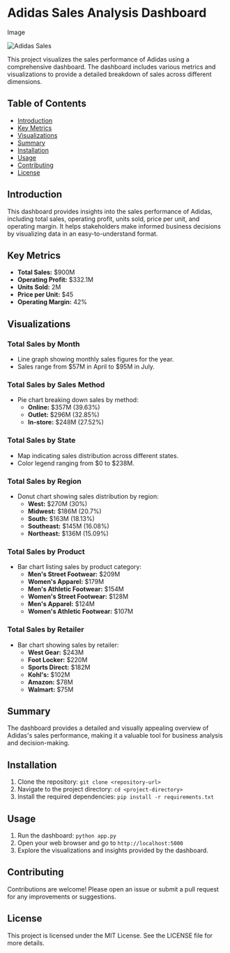 # Adidas Sales Analysis Dashboard


Image

![Adidas Sales](https://github.com/user-attachments/assets/c5c10432-db6e-4116-a976-869ea5c6653a)

This project visualizes the sales performance of Adidas using a comprehensive dashboard. The dashboard includes various metrics and visualizations to provide a detailed breakdown of sales across different dimensions.

## Table of Contents
- [Introduction](#introduction)
- [Key Metrics](#key-metrics)
- [Visualizations](#visualizations)
- [Summary](#summary)
- [Installation](#installation)
- [Usage](#usage)
- [Contributing](#contributing)
- [License](#license)

## Introduction
This dashboard provides insights into the sales performance of Adidas, including total sales, operating profit, units sold, price per unit, and operating margin. It helps stakeholders make informed business decisions by visualizing data in an easy-to-understand format.

## Key Metrics
- **Total Sales:** $900M
- **Operating Profit:** $332.1M
- **Units Sold:** 2M
- **Price per Unit:** $45
- **Operating Margin:** 42%

## Visualizations
### Total Sales by Month
- Line graph showing monthly sales figures for the year.
- Sales range from $57M in April to $95M in July.

### Total Sales by Sales Method
- Pie chart breaking down sales by method:
  - **Online:** $357M (39.63%)
  - **Outlet:** $296M (32.85%)
  - **In-store:** $248M (27.52%)

### Total Sales by State
- Map indicating sales distribution across different states.
- Color legend ranging from $0 to $238M.

### Total Sales by Region
- Donut chart showing sales distribution by region:
  - **West:** $270M (30%)
  - **Midwest:** $186M (20.7%)
  - **South:** $163M (18.13%)
  - **Southeast:** $145M (16.08%)
  - **Northeast:** $136M (15.09%)

### Total Sales by Product
- Bar chart listing sales by product category:
  - **Men's Street Footwear:** $209M
  - **Women's Apparel:** $179M
  - **Men's Athletic Footwear:** $154M
  - **Women's Street Footwear:** $128M
  - **Men's Apparel:** $124M
  - **Women's Athletic Footwear:** $107M

### Total Sales by Retailer
- Bar chart showing sales by retailer:
  - **West Gear:** $243M
  - **Foot Locker:** $220M
  - **Sports Direct:** $182M
  - **Kohl's:** $102M
  - **Amazon:** $78M
  - **Walmart:** $75M

## Summary
The dashboard provides a detailed and visually appealing overview of Adidas's sales performance, making it a valuable tool for business analysis and decision-making.

## Installation
1. Clone the repository: `git clone <repository-url>`
2. Navigate to the project directory: `cd <project-directory>`
3. Install the required dependencies: `pip install -r requirements.txt`

## Usage
1. Run the dashboard: `python app.py`
2. Open your web browser and go to `http://localhost:5000`
3. Explore the visualizations and insights provided by the dashboard.

## Contributing
Contributions are welcome! Please open an issue or submit a pull request for any improvements or suggestions.

## License
This project is licensed under the MIT License. See the LICENSE file for more details.
